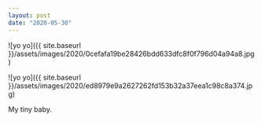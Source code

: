 ```yaml
---
layout: post
date: "2020-05-30"
---
```


![yo yo]({{ site.baseurl }}/assets/images/2020/0cefafa19be28426bdd633dfc8f0f796d04a94a8.jpg)

![yo yo]({{ site.baseurl }}/assets/images/2020/ed8979e9a2627262fd153b32a37eea1c98c8a374.jpg)

My tiny baby.
